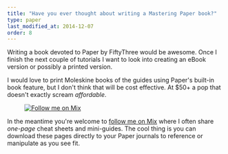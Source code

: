 ```yaml
---
title: "Have you ever thought about writing a Mastering Paper book?"
type: paper
last_modified_at: 2014-12-07
order: 8
---
```


Writing a book devoted to Paper by FiftyThree would be awesome. Once I finish the next couple of tutorials I want to look into creating an eBook version or possibly a printed version.

I would love to print Moleskine books of the guides using Paper's built-in book feature, but I don't think that will be cost effective. At $50+ a pop that doesn't exactly scream *affordable*.

<figure>
	<a href="https://mix.fiftythree.com/11098-Michael-Rose" target="_blank"><img src="{{ site.url }}/assets/images/mix-follow-me-page.jpg" alt="Follow me on Mix"></a>
</figure>

In the meantime you're welcome to [follow me on Mix](https://mix.fiftythree.com/11098-Michael-Rose) where I often share *one-page* cheat sheets and mini-guides. The cool thing is you can download these pages directly to your Paper journals to reference or manipulate as you see fit.
